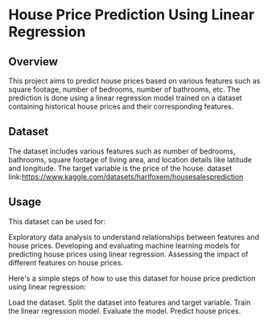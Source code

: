# House Price Prediction Using Linear Regression

## Overview

This project aims to predict house prices based on various features such as square footage, number of bedrooms, number of bathrooms, etc.
The prediction is done using a linear regression model trained on a dataset containing historical house prices and their corresponding features.

## Dataset

The dataset includes various features such as number of bedrooms, bathrooms, square footage of living area, and location details like latitude and longitude.
The target variable is the price of the house.
dataset link:https://www.kaggle.com/datasets/harlfoxem/housesalesprediction

## Usage

This dataset can be used for:

Exploratory data analysis to understand relationships between features and house prices.
Developing and evaluating machine learning models for predicting house prices using linear regression.
Assessing the impact of different features on house prices.

Here's a simple steps of how to use this dataset for house price prediction using linear regression:

Load the dataset.
Split the dataset into features and target variable.
Train the linear regression model.
Evaluate the model.
Predict house prices.
